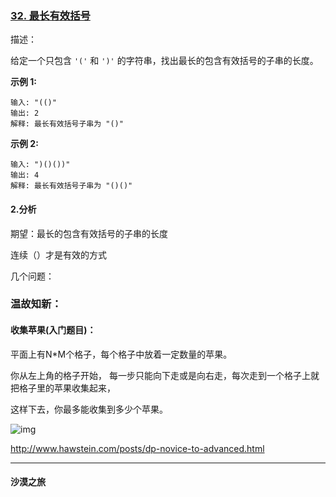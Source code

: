 ### [32. 最长有效括号](https://leetcode-cn.com/problems/longest-valid-parentheses/)

描述：

给定一个只包含 `'('` 和 `')'` 的字符串，找出最长的包含有效括号的子串的长度。

**示例 1:**

```
输入: "(()"
输出: 2
解释: 最长有效括号子串为 "()"
```

**示例 2:**

```
输入: ")()())"
输出: 4
解释: 最长有效括号子串为 "()()"
```



#### 2.分析



期望：最长的包含有效括号的子串的长度 

连续（）才是有效的方式

几个问题：







### 温故知新：

#### 收集苹果(入门题目)：

平面上有N*M个格子，每个格子中放着一定数量的苹果。

你从左上角的格子开始， 每一步只能向下走或是向右走，每次走到一个格子上就把格子里的苹果收集起来，

 这样下去，你最多能收集到多少个苹果。



![img](https://img-blog.csdn.net/2018080410283355?watermark/2/text/aHR0cHM6Ly9ibG9nLmNzZG4ubmV0L2FhYWxzd2FhYTE=/font/5a6L5L2T/fontsize/400/fill/I0JBQkFCMA==/dissolve/70)

http://www.hawstein.com/posts/dp-novice-to-advanced.html

---------------------


#### 沙漠之旅

